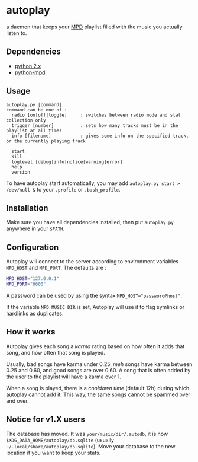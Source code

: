 autoplay
========

a daemon that keeps your [MPD][] playlist filled with the music you actually listen to.

[MPD]: http://mpd.wikia.com (Music Player Daemon)

Dependencies
------------

* [python 2.x][python]
* [python-mpd][pympd]

[python]: http://python.org/
[pympd]: http://jatreuman.indefero.net/p/python-mpd/

Usage
-----

```
autoplay.py [command]
command can be one of :
  radio [on|off|toggle]     : switches between radio mode and stat collection only
  trigger [number]          : sets how many tracks must be in the playlist at all times
  info [filename]           : gives some info on the specified track, or the currently playing track

  start
  kill
  loglevel [debug|info|notice|warning|error]
  help
  version
```

To have autoplay start automatically, you may add `autoplay.py start > /dev/null &` to your `.profile` or `.bash_profile`.

Installation
------------

Make sure you have all dependencies installed, then put `autoplay.py` anywhere in your `$PATH`.

Configuration
-------------

Autoplay will connect to the server according to environment variables `MPD_HOST` and `MPD_PORT`.
The defaults are :

```sh
MPD_HOST="127.0.0.1"
MPD_PORT="6600"
```

A password can be used by using the syntax `MPD_HOST="password@host"`.

If the variable `MPD_MUSIC_DIR` is set, Autoplay will use it to flag symlinks or hardlinks as duplicates.

How it works
------------

Autoplay gives each song a *karma* rating based on how often it adds that song, and how often that song is played.

Usually, bad songs have karma under 0.25, *meh* songs have karma between 0.25 and 0.60, and good songs are over 0.60. A song that is often added by the user to the playlist will have a karma over 1.

When a song is played, there is a *cooldown time* (default 12h) during which autoplay cannot add it. This way, the same songs cannot be spammed over and over.

Notice for v1.X users
---------------------

The database has moved. It was `your/music/dir/.autodb`, it is now `$XDG_DATA_HOME/autoplay/db.sqlite` (usually `~/.local/share/autoplay/db.sqlite`). Move your database to the new location if you want to keep your stats.
